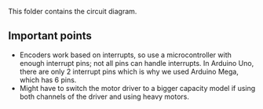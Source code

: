 This folder contains the circuit diagram.<br>
<h2>Important points</h2>
<ul>
  <li>
   Encoders work based on interrupts, so use a microcontroller with enough interrupt pins; not all pins can handle interrupts.
   In Arduino Uno, there are only 2 interrupt pins which is why we used Arduino Mega, which has 6 pins.
  </li>
  <li>
    Might have to switch the motor driver to a bigger capacity model if using both channels of the driver and using heavy motors.
  </li>
</ul>
